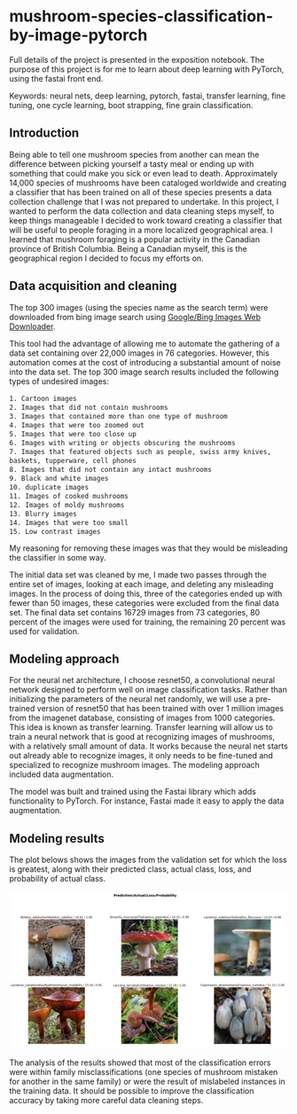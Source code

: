 # mushroom-species-classification-by-image-pytorch
Full details of the project is presented in the exposition notebook.
The purpose of this project is for me to learn about deep learning with 
PyTorch, using the fastai front end. 

Keywords: neural nets, deep learning, pytorch, fastai, transfer learning, 
fine tuning, one cycle learning, boot strapping, fine grain classification. 

## Introduction 

Being able to tell one mushroom species from another can mean the difference 
between picking yourself a tasty meal or ending up with something that could 
make you sick or even lead to death. Approximately 14,000 species of mushrooms 
have been cataloged worldwide and creating a classifier that has been trained 
on all of these species presents a data collection challenge that I was not 
prepared to undertake. In this project, I wanted to perform the data collection 
and data cleaning steps myself, to keep things manageable I decided to work 
toward creating a classifier that will be useful to people foraging in a more 
localized geographical area. I learned that mushroom foraging is a popular 
activity in the Canadian province of British Columbia. Being a Canadian myself, 
this is the geographical region I decided to focus my efforts on.

## Data acquisition and cleaning

The top 300 images (using the species name as the search term) were downloaded from bing image search using [Google/Bing Images Web Downloader](https://github.com/ultralytics/google-images-download).

This tool had the advantage of allowing me to automate the gathering of a data set containing over 22,000 images in 76 categories. However, this automation comes at the cost of introducing a substantial amount of noise into the data set. The top 300 image search results included the following types of undesired images:

    1. Cartoon images
    2. Images that did not contain mushrooms
    3. Images that contained more than one type of mushroom
    4. Images that were too zoomed out
    5. Images that were too close up
    6. Images with writing or objects obscuring the mushrooms
    7. Images that featured objects such as people, swiss army knives, baskets, tupperware, cell phones
    8. Images that did not contain any intact mushrooms
    9. Black and white images
    10. duplicate images
    11. Images of cooked mushrooms
    12. Images of moldy mushrooms
    13. Blurry images 
    14. Images that were too small
    15. Low contrast images

My reasoning for removing these images was that they would be misleading the classifier in some way.

The initial data set was cleaned by me, I made two passes through the entire set of images, looking at each image, and deleting any misleading images. In the process of doing this, three of the categories ended up with fewer than 50 images, these categories were excluded from the final data set. The final data set contains 16729 images from 73 categories, 80 percent of the images were used for training, the remaining 20 percent was used for validation.

## Modeling approach

For the neural net architecture, I choose resnet50, a convolutional neural network designed to perform well on image classification tasks. Rather than initializing the parameters of the neural net randomly, we will use a pre-trained version of resnet50 that has been trained with over 1 million images from the imagenet database, consisting of images from 1000 categories. This idea is known as transfer learning. Transfer learning will allow us to train a neural network that is good at recognizing images of mushrooms, with a relatively small amount of data. It works because the neural net starts out already able to recognize images, it only needs to be fine-tuned and specialized to recognize mushroom images. The modeling approach included data augmentation.

The model was built and trained using the Fastai library which adds functionality to PyTorch. For instance, Fastai made it easy to apply the data augmentation. 

## Modeling results

The plot belows shows the images from the validation set for which the loss is greatest, along with their predicted class, actual class, loss, and probability of actual class.

![top_losses.png](https://github.com/BoronII/mushroom-species-classification-by-image-pytorch/blob/master/images/top_losses.png)

The analysis of the results showed that most of the classification errors were within family misclassifications (one species of mushroom mistaken for another in the same family) or were the result of mislabeled instances in the training data. It should be possible to improve the classification accuracy by taking more careful data cleaning steps.





